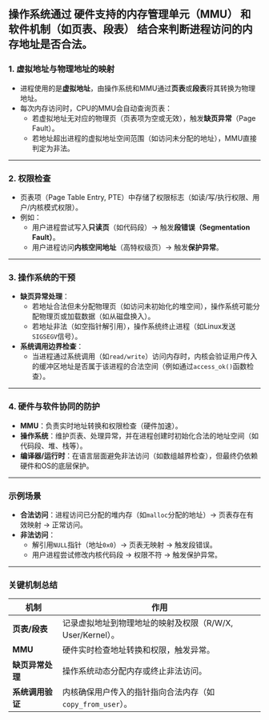 操作系统通过 **硬件支持的内存管理单元（MMU）** 和 **软件机制（如页表、段表）** 结合来判断进程访问的内存地址是否合法。
---

### 1. **虚拟地址与物理地址的映射**
   - 进程使用的是**虚拟地址**，由操作系统和MMU通过**页表**或**段表**将其转换为物理地址。
   - 每次内存访问时，CPU的MMU会自动查询页表：
     - 若虚拟地址无对应的物理页（页表项为空或无效），触发**缺页异常**（Page Fault）。
     - 若地址超出进程的虚拟地址空间范围（如访问未分配的地址），MMU直接判定为非法。

---

### 2. **权限检查**
   - 页表项（Page Table Entry, PTE）中存储了权限标志（如读/写/执行权限、用户/内核模式权限）。
   - 例如：
     - 用户进程尝试写入**只读页**（如代码段）→ 触发**段错误（Segmentation Fault）**。
     - 用户进程访问**内核空间地址**（高特权级页）→ 触发**保护异常**。

---

### 3. **操作系统的干预**
   - **缺页异常处理**：
     - 若地址合法但未分配物理页（如访问未初始化的堆空间），操作系统可能分配物理页或加载数据（如从磁盘换入）。
     - 若地址非法（如空指针解引用），操作系统终止进程（如Linux发送`SIGSEGV`信号）。
   - **系统调用边界检查**：
     - 当进程通过系统调用（如`read/write`）访问内存时，内核会验证用户传入的缓冲区地址是否属于该进程的合法空间（例如通过`access_ok()`函数检查）。

---

### 4. **硬件与软件协同的防护**
   - **MMU**：负责实时地址转换和权限检查（硬件加速）。
   - **操作系统**：维护页表、处理异常，并在进程创建时初始化合法的地址空间（如代码段、堆、栈等）。
   - **编译器/运行时**：在语言层面避免非法访问（如数组越界检查），但最终仍依赖硬件和OS的底层保护。

---

### 示例场景
- **合法访问**：进程访问已分配的堆内存（如`malloc`分配的地址）→ 页表存在有效映射 → 正常访问。
- **非法访问**：
  - 解引用`NULL`指针（地址`0x0`）→ 页表无映射 → 触发段错误。
  - 用户进程尝试修改内核代码段 → 权限不符 → 触发保护异常。

---

### 关键机制总结
| 机制               | 作用                                                                 |
|--------------------|----------------------------------------------------------------------|
| **页表/段表**      | 记录虚拟地址到物理地址的映射及权限（R/W/X, User/Kernel）。           |
| **MMU**            | 硬件实时检查地址转换和权限，触发异常。                               |
| **缺页异常处理**   | 操作系统动态分配内存或终止非法访问。                                 |
| **系统调用验证**   | 内核确保用户传入的指针指向合法内存（如`copy_from_user`）。           |

